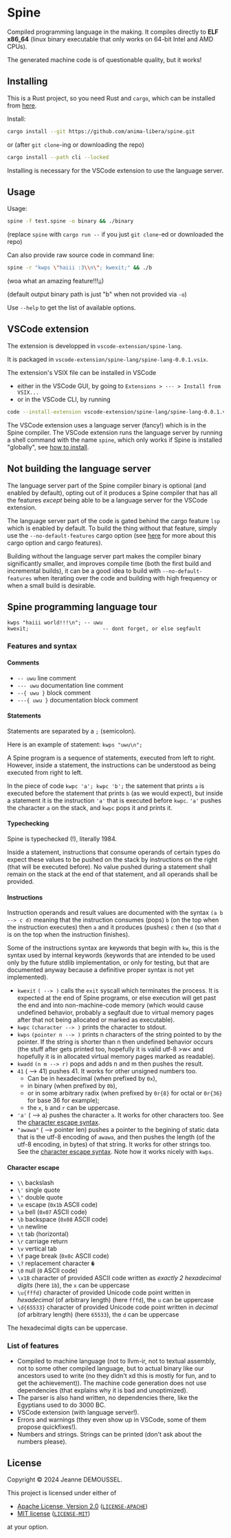 # Spine

Compiled programming language in the making.
It compiles directly to **ELF x86_64**
(linux binary executable that only works on 64-bit Intel and AMD CPUs).

The generated machine code is of questionable quality, but it works!

## Installing

This is a Rust project, so you need Rust and `cargo`, which can be installed from [here](https://www.rust-lang.org/tools/install).

Install:
```sh
cargo install --git https://github.com/anima-libera/spine.git
```

or (after `git clone`-ing or downloading the repo)
```sh
cargo install --path cli --locked
```

Installing is necessary for the VSCode extension to use the language server.

## Usage

Usage:
```sh
spine -f test.spine -o binary && ./binary
```
(replace `spine` with `cargo run --` if you just `git clone`-ed or downloaded the repo)

Can also provide raw source code in command line:
```sh
spine -r "kwps \"haiii :3\\n\"; kwexit;" && ./b
```
(woa what an amazing feature!!!¡¡)

(default output binary path is just "b" when not provided via `-o`)

Use `--help` to get the list of available options.

## VSCode extension

The extension is developped in `vscode-extension/spine-lang`.

It is packaged in `vscode-extension/spine-lang/spine-lang-0.0.1.vsix`.

The extension's VSIX file can be installed in VSCode
- either in the VSCode GUI, by going to `Extensions > ··· > Install from VSIX...`
- or in the VSCode CLI, by running
```sh
code --install-extension vscode-extension/spine-lang/spine-lang-0.0.1.vsix
```

The VSCode extension uses a language server (fancy!) which is in the Spine compiler. The VSCode extension runs the language server by running a shell command with the name `spine`, which only works if Spine is installed "globally", see [how to install](#installing).

## Not building the language server

The language server part of the Spine compiler binary is optional (and enabled by default), opting out of it produces a Spine compiler that has all the features *except* being able to be a language server for the VSCode extension.

The language server part of the code is gated behind the cargo feature `lsp` which is enabled by default. To build the thing without that feature, simply use the `--no-default-features` cargo option (see [here](https://doc.rust-lang.org/cargo/reference/features.html#the-default-feature) for more about this cargo option and cargo features).

Building without the language server part makes the compiler binary significantly smaller, and improves compile time (both the first build and incremental builds), it can be a good idea to build with `--no-default-features` when iterating over the code and building with high frequency or when a small build is desirable.

## Spine programming language tour

```
kwps "haiii world!!!\n"; -- uwu
kwexit;                        -- dont forget, or else segfault
```

### Features and syntax

#### Comments

- `-- uwu` line comment
- `--- uwu` documentation line comment
- `--{ uwu }` block comment
- `---{ uwu }` documentation block comment

#### Statements

Statements are separated by a `;` (semicolon).

Here is an example of statement: `kwps "uwu\n";`

A Spine program is a sequence of statements, executed from left to right.
However, inside a statement, the instructions can be understood as being executed from right to left.

In the piece of code `kwpc 'a'; kwpc 'b';` the satement that prints `a` is executed before the statement that prints `b` (as we would expect), but inside a statement it is the instruction `'a'` that is executed before `kwpc`.
`'a'` pushes the character `a` on the stack, and `kwpc` pops it and prints it.

#### Typechecking

Spine is typechecked (!), literally 1984.

Inside a statement, instructions that consume operands of certain types do expect these values to be pushed on the stack by instructions on the right (that will be executed before). No value pushed during a statement shall remain on the stack at the end of that statement, and all operands shall be provided.

#### Instructions

Instruction operands and result values are documented with the syntax `(a b --> c d)` meaning that the instruction consumes (pops) `b` (on the top when the instruction executes) then `a` and it produces (pushes) `c` then `d` (so that `d` is on the top when the instruction finishes).

Some of the instructions syntax are keywords that begin with `kw`, this is the syntax used by internal keywords (keywords that are intended to be used only by the future stdlib implementation, or only for testing, but that are documented anyway because a definitive proper syntax is not yet implemented).

- `kwexit` `( --> )` calls the `exit` syscall which terminates the process. It is expected at the end of Spine programs, or else execution will get past the end and into non-machine-code memory (which would cause undefined behavior, probably a segfault due to virtual memory pages after that not being allocated or marked as executable).
- `kwpc` `(character --> )` prints the character to stdout.
- `kwps` `(pointer n --> )` prints n characters of the string pointed to by the pointer. If the string is shorter than n then undefined behavior occurs (the stuff after gets printed too, hopefully it is valid utf-8 >w< and hopefully it is in allocated virtual memory pages marked as readable).
- `kwadd` `(n m --> r)` pops and adds n and m then pushes the result.
- `41` ( --> 41) pushes 41. It works for other unsigned numbers too.
  - Can be in hexadecimal (when prefixed by `0x`),
  - in binary (when prefixed by `0b`),
  - or in some arbitrary radix (when prefixed by `0r{8}` for octal or `0r{36}` for base 36 for example);
  - the `x`, `b` and `r` can be uppercase.
- `'a'` ( --> a) pushes the character `a`. It works for other characters too. See the [character escape syntax](#character-escape).
- `"awawa"` ( --> pointer len) pushes a pointer to the begining of static data that is the utf-8 encoding of `awawa`, and then pushes the length (of the utf-8 encoding, in bytes) of that string. It works for other strings too. See the [character escape syntax](#character-escape). Note how it works nicely with `kwps`.

#### Character escape

- `\\` backslash
- `\'` single quote
- `\"` double quote
- `\e` escape (`0x1b` ASCII code)
- `\a` bell (`0x07` ASCII code)
- `\b` backspace (`0x08` ASCII code)
- `\n` newline
- `\t` tab (horizontal)
- `\r` carriage return
- `\v` vertical tab
- `\f` page break (`0x0c` ASCII code)
- `\?` replacement character `�`
- `\0` null (`0` ASCII code)
- `\x1B` character of provided ASCII code written as *exactly 2 hexadecimal digits* (here `1b`), the `x` can be uppercase
- `\u{fffd}` character of provided Unicode code point written in *hexadecimal* (of arbitrary length) (here `fffd`), the `u` can be uppercase
- `\d{65533}` character of provided Unicode code point written in *decimal* (of arbitrary length) (here `65533`), the `d` can be uppercase

The hexadecimal digits can be uppercase.

### List of features

- Compiled to machine language (not to llvm-ir, not to textual assembly, not to some other compiled language, but to actual binary like our ancestors used to write (no they didn't xd this is mostly for fun, and to get the achievement)). The machine code generation does not use dependencies (that explains why it is bad and unoptimized).
- The parser is also hand written, no dependencies there, like the Egyptians used to do 3000 BC.
- VSCode extension (with language server!).
- Errors and warnings (they even show up in VSCode, some of them propose quickfixes!).
- Numbers and strings. Strings can be printed (don't ask about the numbers please).

## License

Copyright © 2024 Jeanne DEMOUSSEL.

This project is licensed under either of

- [Apache License, Version 2.0](https://www.apache.org/licenses/LICENSE-2.0) ([`LICENSE-APACHE`](LICENSE-APACHE))
- [MIT license](https://opensource.org/licenses/MIT) ([`LICENSE-MIT`](LICENSE-MIT))

at your option.
